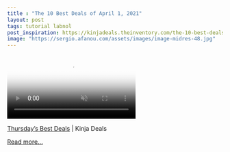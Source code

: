```yaml
---
title : "The 10 Best Deals of April 1, 2021"
layout: post
tags: tutorial labnol
post_inspiration: https://kinjadeals.theinventory.com/the-10-best-deals-of-april-1-2021-1846599208
image: "https://sergio.afanou.com/assets/images/image-midres-48.jpg"
---
```


<video poster="https://i.kinja-img.com/gawker-media/image/upload/s--uUCrx8xq--/c_fit,fl_progressive,q_80,w_636/bxtdwlk7oyei4qkz0mk8.jpg" loop="" autoplay="" muted="" playsinline=""><source type="video/mp4" src="https://i.kinja-img.com/gawker-media/image/upload/s--1cMHJdeI--/c_fit,fl_progressive,q_80,w_636/bxtdwlk7oyei4qkz0mk8.mp4"/></video><p><a href="https://kinjadeals.theinventory.com/thursdays-best-deals-kyoku-damascus-knives-amazon-fir-1846596391">Thursday’s Best Deals</a> | Kinja Deals<br></p><p><a href="https://kinjadeals.theinventory.com/the-10-best-deals-of-april-1-2021-1846599208">Read more...</a></p>